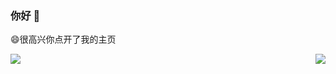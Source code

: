 ### 你好 👋

😄很高兴你点开了我的主页

<img align="left" src="https://github-readme-stats.vercel.app/api?username=LLmoskk&show_icons=true&icon_color=CE1D2D&text_color=718096&bg_color=ffffff&hide_title=true" />


<img align="right" src="https://github-readme-stats.vercel.app/api/top-langs/?username=LLmoskk&layout=compact" />
